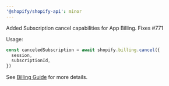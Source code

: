 ```yaml
---
'@shopify/shopify-api': minor
---
```


Added Subscription cancel capabilities for App Billing. Fixes #771

Usage:

```js
const canceledSubscription = await shopify.billing.cancel({
  session,
  subscriptionId,
})
```

See [Billing Guide](https://github.com/shopify/shopify-api-js/blob/main/docs/guides/billing.md) for more details.
